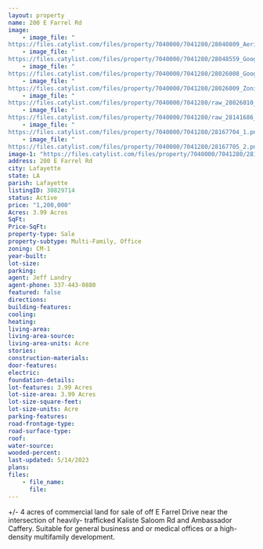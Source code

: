 ```yaml
---
layout: property
name: 200 E Farrel Rd
image:
    - image_file: "https://files.catylist.com/files/property/7040000/7041280/28040809_Aerial___200_Blk_E_Farrel___Jeff.jpg"
    - image_file: "https://files.catylist.com/files/property/7040000/7041280/28048559_Google_Earth___200_Blk_E_Farrel_Dr___Jeff.png"
    - image_file: "https://files.catylist.com/files/property/7040000/7041280/28026008_Google_Maps___200_Blk_E_Farrel_Dr__JeffRex.png"
    - image_file: "https://files.catylist.com/files/property/7040000/7041280/28026009_Zoning___200_Blk_E_Farrel___JeffRex.png"
    - image_file: "https://files.catylist.com/files/property/7040000/7041280/raw_28026010_Flood__200_Blk_E_Farrel_Dr___JeffRex.pdf"
    - image_file: "https://files.catylist.com/files/property/7040000/7041280/raw_28141686_Flyer___200_blk_E_Farrel___Jeff__4_.pdf"
    - image_file: "https://files.catylist.com/files/property/7040000/7041280/28167704_1.png"
    - image_file: "https://files.catylist.com/files/property/7040000/7041280/28167705_2.png"
image-1: "https://files.catylist.com/files/property/7040000/7041280/28141687_Screenshot_2023_04_05_at_9.46.57_AM.png"
address: 200 E Farrel Rd
city: Lafayette
state: LA
parish: Lafayette
listingID: 30829714
status: Active
price: "1,200,000"
Acres: 3.99 Acres
SqFt:
Price-SqFt:
property-type: Sale
property-subtype: Multi-Family, Office
zoning: CM-1
year-built:
lot-size:
parking:
agent: Jeff Landry
agent-phone: 337-443-0880
featured: false
directions:
building-features:
cooling:
heating:
living-area:
living-area-source:
living-area-units: Acre
stories:
construction-materials:
door-features:
electric:
foundation-details:
lot-features: 3.99 Acres
lot-size-area: 3.99 Acres
lot-size-square-feet:
lot-size-units: Acre
parking-features:
road-frontage-type:
road-surface-type:
roof:
water-source:
wooded-percent:
last-updated: 5/14/2023
plans:
files:
    - file_name:
      file:
---
```

+/- 4 acres of commercial land for sale of off E Farrel Drive near the intersection of heavily- trafficked Kaliste Saloom Rd and Ambassador Caffery. Suitable for general business and or medical offices or a high-density multifamily development.
